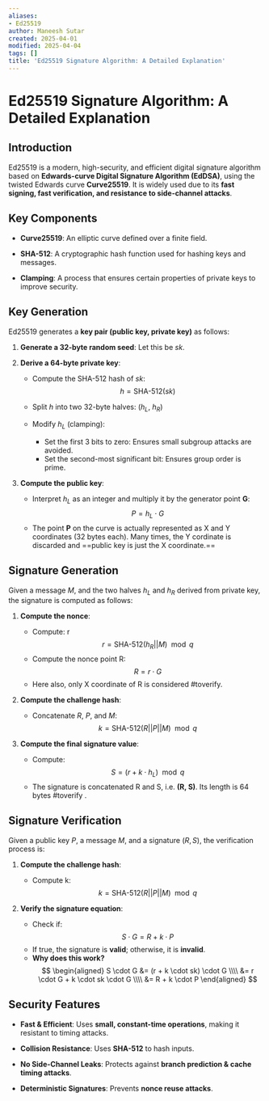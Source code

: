 ```yaml
---
aliases:
- Ed25519
author: Maneesh Sutar
created: 2025-04-01
modified: 2025-04-04
tags: []
title: 'Ed25519 Signature Algorithm: A Detailed Explanation'
---
```


# Ed25519 Signature Algorithm: A Detailed Explanation

## Introduction

Ed25519 is a modern, high-security, and efficient digital signature algorithm based on **Edwards-curve Digital Signature Algorithm (EdDSA)**, using the twisted Edwards curve **Curve25519**. It is widely used due to its **fast signing, fast verification, and resistance to side-channel attacks**.

## Key Components

* **Curve25519**: An elliptic curve defined over a finite field.

* **SHA-512**: A cryptographic hash function used for hashing keys and messages.

* **Clamping**: A process that ensures certain properties of private keys to improve security.

## Key Generation

Ed25519 generates a **key pair (public key, private key)** as follows:

1. **Generate a 32-byte random seed**: Let this be $sk$.

1. **Derive a 64-byte private key**:
   
   * Compute the SHA-512 hash of $sk$: $$h = \text{SHA-512}(sk)$$
   
   * Split $h$ into two 32-byte halves: ($h_L$, $h_R$)
   
   * Modify $h_L$ (clamping):
     
     * Set the first 3 bits to zero: Ensures small subgroup attacks are avoided.
     * Set the second-most significant bit: Ensures group order is prime.
1. **Compute the public key**:
   
   * Interpret $h_L$ as an integer and multiply it by the generator point **G**: $$P = h_L \cdot G$$
   * The point **P** on the curve is actually represented as X and Y coordinates (32 bytes each). Many times, the Y cordinate is discarded and ==public key is just the X coordinate.==

## Signature Generation

Given a message $M$, and the two halves $h_L \text{ and } h_R$ derived from private key,  the signature is computed as follows:

1. **Compute the nonce**:
   
   * Compute: r $$r = \text{SHA-512}(h_R || M) \mod q$$
   * Compute the nonce point R: $$R = r \cdot G$$
   * Here also, only X coordinate of R is considered #toverify.
1. **Compute the challenge hash**:
   
   * Concatenate $R$, $P$, and $M$: $$k = \text{SHA-512}(R || P || M) \mod q$$
1. **Compute the final signature value**:
   
   * Compute: $$S = (r + k \cdot h_L) \mod q$$
   * The signature is concatenated R and S, i.e. **(R, S)**. Its length is 64 bytes #toverify .

## Signature Verification

Given a public key $P$, a message $M$, and a signature $(R, S)$, the verification process is:

1. **Compute the challenge hash**:
   
   * Compute k: $$k = \text{SHA-512}(R || P || M) \mod q$$
1. **Verify the signature equation**:
   
   * Check if: $$S \cdot G = R + k \cdot P$$
   * If true, the signature is **valid**; otherwise, it is **invalid**.
   * **Why does this work?**$$ \begin{aligned}
S \cdot G &= (r + k \cdot sk) \cdot G \\\\
   &= r \cdot G + k \cdot sk \cdot G \\\\
   &= R + k \cdot P
\end{aligned} $$

## Security Features

* **Fast & Efficient**: Uses **small, constant-time operations**, making it resistant to timing attacks.

* **Collision Resistance**: Uses **SHA-512** to hash inputs.

* **No Side-Channel Leaks**: Protects against **branch prediction & cache timing attacks**.

* **Deterministic Signatures**: Prevents **nonce reuse attacks**.
